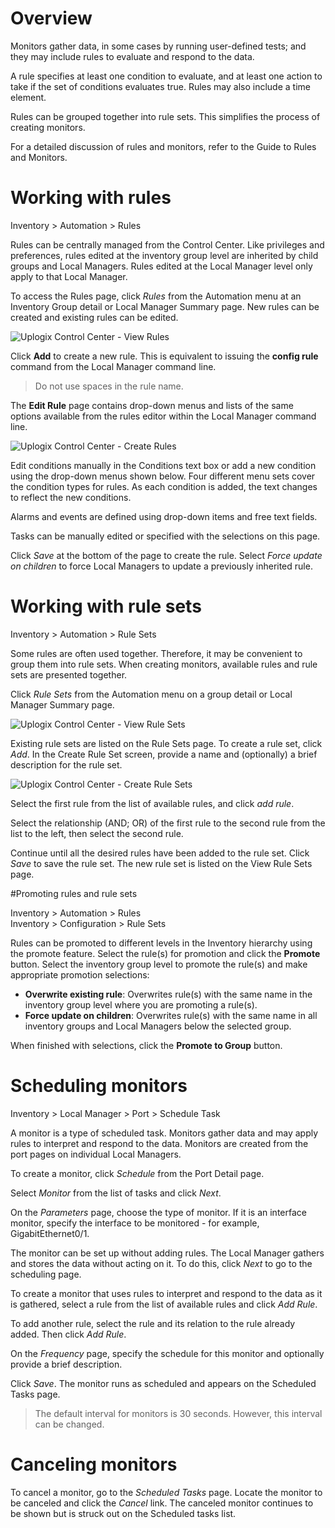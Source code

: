 <!-- 5.4 -->

# Overview

Monitors gather data, in some cases by running user-defined tests; and they may include rules to evaluate and respond to the data.

A rule specifies at least one condition to evaluate, and at least one action to take if the set of conditions evaluates true. Rules may also include a time element.

Rules can be grouped together into rule sets. This simplifies the process of creating monitors.

For a detailed discussion of rules and monitors, refer to the Guide to Rules and Monitors.

# Working with rules

<div class='ucc' />Inventory > Automation > Rules</div>

Rules can be centrally managed from the Control Center. Like privileges and preferences, rules edited at the inventory group level are inherited by child groups and Local Managers. Rules edited at the Local Manager level only apply to that Local Manager.

To access the Rules page, click *Rules* from the Automation menu at an Inventory Group detail or Local Manager Summary page. New rules can be created and existing rules can be edited.
 
![Uplogix Control Center - View Rules](http://uplogix.com/support/docs/img/5.4/uplogix-control-center-local-manager-rules-view.png)

Click **Add** to create a new rule. This is equivalent to issuing the **config rule** command from the Local Manager command line.

> Do not use spaces in the rule name.

The **Edit Rule** page contains drop-down menus and lists of the same options available from the rules editor within the Local Manager command line.

![Uplogix Control Center - Create Rules](http://uplogix.com/support/docs/img/5.4/uplogix-control-center-rules-create.png)

Edit conditions manually in the Conditions text box or add a new condition using the drop-down menus shown below. Four different menu sets cover the condition types for rules. As each condition is added, the text changes to reflect the new conditions.

Alarms and events are defined using drop-down items and free text fields.

Tasks can be manually edited or specified with the selections on this page.

Click *Save* at the bottom of the page to create the rule. Select *Force update on children* to force Local Managers to update a previously inherited rule.

# Working with rule sets

<div class='ucc' />Inventory > Automation > Rule Sets</div>

Some rules are often used together. Therefore, it may be convenient to group them into rule sets. When creating monitors, available rules and rule sets are presented together.

Click *Rule Sets* from the Automation menu on a group detail or Local Manager Summary page.

![Uplogix Control Center - View Rule Sets](http://uplogix.com/support/docs/img/5.4/uplogix-control-center-rulesets-view.png)

Existing rule sets are listed on the Rule Sets page.  To create a rule set, click *Add*. In the Create Rule Set screen, provide a name and (optionally) a brief description for the rule set.
 
![Uplogix Control Center - Create Rule Sets](http://uplogix.com/support/docs/img/5.4/uplogix-control-center-rulesets-create.png)

Select the first rule from the list of available rules, and click *add rule*.

Select the relationship (AND; OR) of the first rule to the second rule from the list to the left, then select the second rule.
 
Continue until all the desired rules have been added to the rule set. Click *Save* to save the rule set. The new rule set is listed on the View Rule Sets page.
 
#Promoting rules and rule sets

<div class='ucc' />Inventory > Automation > Rules</div>
<div class='ucc' />Inventory > Configuration > Rule Sets</div>

Rules can be promoted to different levels in the Inventory hierarchy using the promote feature. Select the rule(s) for promotion and click the **Promote** button. Select the inventory group level to promote the rule(s) and make appropriate promotion selections:

- **Overwrite existing rule**:  Overwrites rule(s) with the same name in the inventory group level where you are promoting a rule(s).
- **Force update on children**:  Overwrites rule(s) with the same name in all inventory groups and Local Managers below the selected group.

When finished with selections, click the **Promote to Group** button.
 
# Scheduling monitors

<div class='ucc' />Inventory > Local Manager > Port > Schedule Task </div>

A monitor is a type of scheduled task. Monitors gather data and may apply rules to interpret and respond to the data. Monitors are created from the port pages on individual Local Managers.

To create a monitor, click *Schedule* from the Port Detail page.

Select *Monitor* from the list of tasks and click *Next*.

On the *Parameters* page, choose the type of monitor. If it is an interface monitor, specify the interface to be monitored - for example, GigabitEthernet0/1.

The monitor can be set up without adding rules. The Local Manager gathers and stores the data without acting on it. To do this, click *Next* to go to the scheduling page.

To create a monitor that uses rules to interpret and respond to the data as it is gathered, select a rule from the list of available rules and click *Add Rule*.

To add another rule, select the rule and its relation to the rule already added. Then click *Add Rule*.

On the *Frequency* page, specify the schedule for this monitor and optionally provide a brief description.

Click *Save*. The monitor runs as scheduled and appears on the Scheduled Tasks page.
 
> The default interval for monitors is 30 seconds. However, this interval can be changed.

# Canceling monitors

To cancel a monitor, go to the *Scheduled Tasks* page. Locate the monitor to be canceled and click the *Cancel* link. The canceled monitor continues to be shown but is struck out on the Scheduled tasks list.